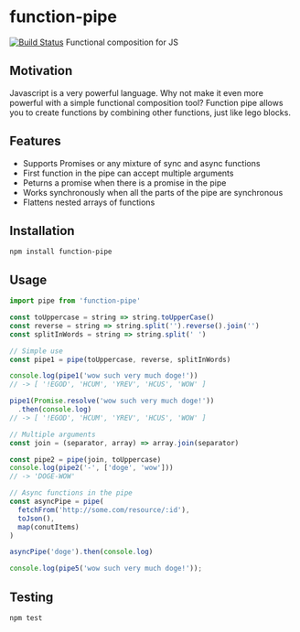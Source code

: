 # function-pipe
[![Build Status](https://travis-ci.org/acvos/function-pipe.svg?branch=master)](https://travis-ci.org/acvos/function-pipe)
Functional composition for JS

## Motivation
Javascript is a very powerful language. Why not make it even more powerful with a simple functional composition tool? Function pipe allows you to create functions by combining other functions, just like lego blocks.

## Features
- Supports Promises or any mixture of sync and async functions
- First function in the pipe can accept multiple arguments
- Peturns a promise  when there is a promise in the pipe
- Works synchronously when all the parts of the pipe are synchronous
- Flattens nested arrays of functions

## Installation

```
npm install function-pipe
```

## Usage

```javascript
import pipe from 'function-pipe'

const toUppercase = string => string.toUpperCase()
const reverse = string => string.split('').reverse().join('')
const splitInWords = string => string.split(' ')

// Simple use
const pipe1 = pipe(toUppercase, reverse, splitInWords)

console.log(pipe1('wow such very much doge!'))
// -> [ '!EGOD', 'HCUM', 'YREV', 'HCUS', 'WOW' ]

pipe1(Promise.resolve('wow such very much doge!'))
  .then(console.log)
// -> [ '!EGOD', 'HCUM', 'YREV', 'HCUS', 'WOW' ]

// Multiple arguments
const join = (separator, array) => array.join(separator)

const pipe2 = pipe(join, toUppercase)
console.log(pipe2('-', ['doge', 'wow']))
// -> 'DOGE-WOW'

// Async functions in the pipe
const asyncPipe = pipe(
  fetchFrom('http://some.com/resource/:id'),
  toJson(),
  map(conutItems)
)

asyncPipe('doge').then(console.log)

console.log(pipe5('wow such very much doge!'));

```

## Testing

```
npm test
```
